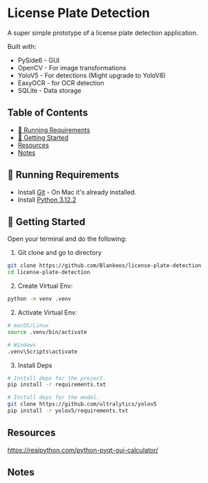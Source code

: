 <h1>License Plate Detection</h1>

A super simple prototype of a license plate detection application.

Built with:

- PySide6 - GUI
- OpenCV - For image transformations
- YoloV5 - For detections (Might upgrade to YoloV8)
- EasyOCR - for OCR detection
- SQLite - Data storage

<h2>Table of Contents</h2>

- [📝 Running Requirements](#%F0%9F%93%9D-running-requirements)
- [🏁 Getting Started](#%F0%9F%8F%81-getting-started)
- [Resources](#resources)
- [Notes](#notes)

## 📝 Running Requirements

- Install [Git](https://git-scm.com/downloads) - On Mac it's already installed.
- Install [Python 3.12.2](https://www.python.org/downloads/)

## 🏁 Getting Started

Open your terminal and do the following:

1. Git clone and go to directory

```sh
git clone https://github.com/Blankeos/license-plate-detection
cd license-plate-detection
```

2. Create Virtual Env:

```sh
python -m venv .venv
```

2. Activate Virtual Env:

```sh
# macOS/Linux
source .venv/bin/activate

# Windows
.venv\Scripts\activate
```

3. Install Deps

```sh
# Install deps for the project.
pip install -r requirements.txt

# Install deps for the model.
git clone https://github.com/ultralytics/yolov5
pip install -r yolov5/requirements.txt
```

## Resources

https://realpython.com/python-pyqt-gui-calculator/

## Notes
